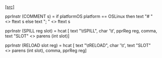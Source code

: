 [[src]](https://github.com/ghc/ghc/tree/master/compiler/nativeGen/PPC/Ppr.hs)

pprInstr (COMMENT s) =
     if platformOS platform == OSLinux
     then text "# " <> ftext s
     else text "; " <> ftext s



pprInstr (SPILL reg slot)
   = hcat [
           text "\tSPILL",
        char '\t',
        pprReg reg,
        comma,
        text "SLOT" <> parens (int slot)]

pprInstr (RELOAD slot reg)
   = hcat [
           text "\tRELOAD",
        char '\t',
        text "SLOT" <> parens (int slot),
        comma,
        pprReg reg]
